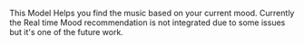 This Model Helps you find the music based on your current mood. Currently the Real time Mood recommendation is not integrated due to some issues but it's one of the future work.


